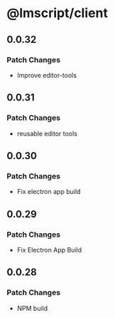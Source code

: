 # @lmscript/client

## 0.0.32

### Patch Changes

- Improve editor-tools

## 0.0.31

### Patch Changes

- reusable editor tools

## 0.0.30

### Patch Changes

- Fix electron app build

## 0.0.29

### Patch Changes

- Fix Electron App Build

## 0.0.28

### Patch Changes

- NPM build
